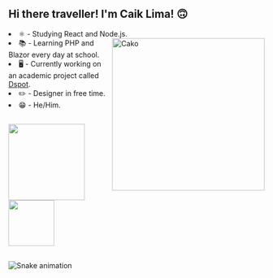 ## Hi there traveller! I'm Caik Lima! 🙃

  <div>
      <li> ⚛️ - Studying React and Node.js. <img  height="300em" align="right" alt="Cako" src="https://cdn.discordapp.com/attachments/1212942556212764742/1261935090905124864/ae1a3228917786b1c62c8f4ee9a827fe.gif?ex=6694c423&is=669372a3&hm=b8fe3618b54edfde627fb59bd5f2f9b3474b5e558e5109f486addba7ce69c51b&"/></li>
      <li> 📚 - Learning PHP and Blazor every day at school. </li>
      <li> 🖥️ - Currently working on an academic project called <a href="https://github.com/Caik0/Dspot-Project">Dspot</a>.</li>
      <li> ✏️ - Designer in free time.</li>
      <li> 😁 - He/Him.</li>
  </div>

##
<div>
  <img height="150em" src="https://github-readme-stats.vercel.app/api/top-langs/?username=Caik0&layout=compact&theme=cobalt"/>  <img height="90em" align="top" src="https://github-readme-stats.vercel.app/api/pin/?username=Caik0&repo=Dspot-Project&theme=cobalt"/>
          
</div>

##

![Snake animation](https://github.com/rafaballerini/Caik0/blob/output/github-contribution-grid-snake.svg)
